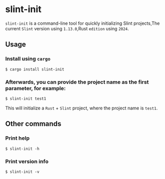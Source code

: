 # slint-init

`slint-init` is a command-line tool for quickly initializing Slint projects,The current `Slint` version using `1.13.0`,Rust `edition` using `2024`.

## Usage

### Install using `cargo`

```shell
$ cargo install slint-init
```

### Afterwards, you can provide the project name as the first parameter, for example:

```shell
$ slint-init test1
```

This will initialize a `Rust` + `Slint` project, where the project name is `test1`.

## Other commands

### Print help

```shell
$ slint-init -h
```

### Print version info

```shell
$ slint-init -v
```

